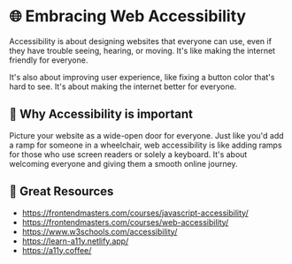 # 🌐 Embracing Web Accessibility

Accessibility is about designing websites that everyone can use, even if they have trouble seeing, hearing, or moving. It's like making the internet friendly for everyone.

It's also about improving user experience, like fixing a button color that's hard to see. It's about making the internet better for everyone.

## 🧠 Why Accessibility is important

Picture your website as a wide-open door for everyone. Just like you'd add a ramp for someone in a wheelchair, web accessibility is like adding ramps for those who use screen readers or solely a keyboard. It's about welcoming everyone and giving them a smooth online journey.

## 🌟 Great Resources

- https://frontendmasters.com/courses/javascript-accessibility/
- https://frontendmasters.com/courses/web-accessibility/
- https://www.w3schools.com/accessibility/
- https://learn-a11y.netlify.app/
- https://a11y.coffee/
